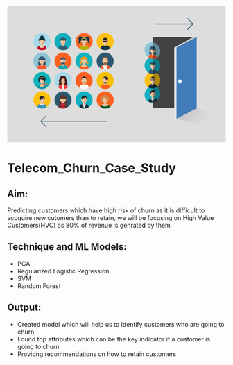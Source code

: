 ![](https://github.com/Vishal1478/Data_Science_Portfolio/blob/master/Machine_Learning/Telecom_Churn/Telecom_Churn.PNG)

# Telecom_Churn_Case_Study

## Aim:
Predicting customers which have high risk of churn as it is difficult to accquire new cutomers than to retain, we will be focusing on High Value Customers(HVC) as 80% of revenue
is genrated by them

## Technique and ML Models:
- PCA
- Regularized Logistic Regression
- SVM
- Random Forest

## Output:
- Created model which will help us to identify customers who are going to churn
- Found top attributes which can be the key indicator if a customer is going to churn
- Providng recommendations on how to retain customers
